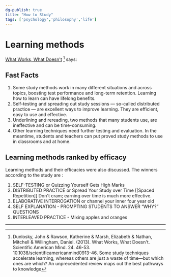 ```yaml
---
dg-publish: true
title: "How to Study"
tags: ['psychology','philosophy','life']
---
```


# Learning methods

[What Works, What Doesn't](http://presentationcollege.ie/wp-content/uploads/2017/10/What-works-what-doesnt.pdf) [^1]  says: 

## Fast Facts
1.  Some study methods work in many different situations and across topics, boosting test performance and long-term retention. Learning how to learn can have lifelong benefits.
2.  Self-testing and spreading out study sessions — so-called distributed practice — are excellent ways to improve learning. They are efficient, easy to use and effective.
3.  Underlining and rereading, two methods that many students use, are ineffective and can be time-consuming.
4.  Other learning techniques need further testing and evaluation. In the meantime, students and teachers can put proved study methods to use in classrooms and at home.

## Learning methods ranked by efficacy
Learning methods and their efficacies were also discussed. The winners according to the study are :
1. SELF-TESTING  or Quizzing Yourself Gets High Marks
2. DISTRIBUTED PRACTICE or Spread Your Study over Time
   [[Spaced Repetition]] Don't cram; earning over time is much more effective.
3. ELABORATIVE INTERROGATION or channel your inner four year old
4. SELF EXPLANATION - PROMPTING STUDENTS TO ANSWER “WHY?” QUESTIONS
5. INTERLEAVED PRACTICE - Mixing apples and oranges 

---
[^1]: Dunlosky, John & Rawson, Katherine & Marsh, Elizabeth & Nathan, Mitchell & Willingham, Daniel. (2013). What Works, What Doesn't. Scientific American Mind. 24. 46-53. 10.1038/scientificamericanmind0913-46. Some study techniques accelerate learning, whereas others are just a waste of time—but which ones are which? An unprecedented review maps out the best pathways to knowledge

